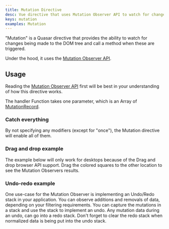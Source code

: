 ```yaml
---
title: Mutation Directive
desc: Vue directive that uses Mutation Observer API to watch for changes being made to the DOM tree.
keys: mutation
examples: Mutation
---
```


"Mutation" is a Quasar directive that provides the ability to watch for changes being made to the DOM tree and call a method when these are triggered.

Under the hood, it uses the [Mutation Observer API](https://developer.mozilla.org/en-US/docs/Web/API/MutationObserver).

<DocApi file="Mutation" />

## Usage

Reading the [Mutation Observer API](https://developer.mozilla.org/en-US/docs/Web/API/MutationObserver) first will be best in your understanding of how this directive works.

The handler Function takes one parameter, which is an Array of [MutationRecord](https://developer.mozilla.org/en-US/docs/Web/API/MutationRecord).

### Catch everything

By not specifying any modifiers (except for "once"), the Mutation directive will enable all of them.

<DocExample title="Catch everything" file="CatchAll" />

### Drag and drop example

The example below will only work for desktops because of the Drag and drop browser API support. Drag the colored squares to the other location to see the Mutation Observers results.

<DocExample title="Drag and Drop (desktop only)" file="DragDrop" />

### Undo-redo example

One use-case for the Mutation Observer is implementing an Undo/Redo stack in your application. You can observe additions and removals of data, depending on your filtering requirements. You can capture the mutations in a stack and use the stack to implement an undo. Any mutation data during an undo, can go into a redo stack. Don't forget to clear the redo stack when normalized data is being put into the undo stack.

<DocExample title="Undo/Redo" file="UndoRedo" />
